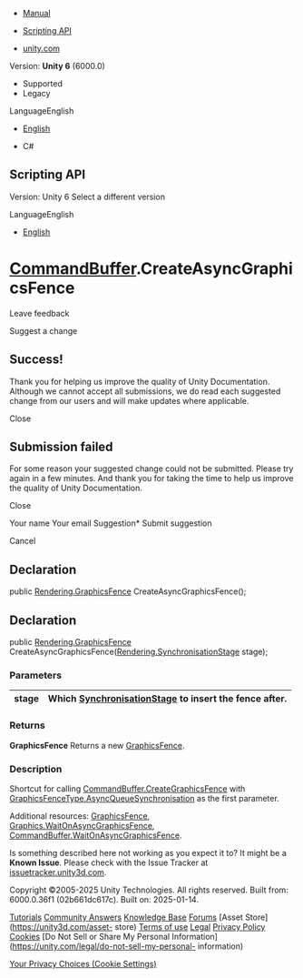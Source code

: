[ ]()

  * [Manual](../Manual/index.html)
  * [Scripting API](../ScriptReference/index.html)

  * [unity.com](https://unity.com/)

Version: **Unity 6** (6000.0)

  * Supported
  * Legacy

LanguageEnglish

  * [English]()

  * C#

[ ](https://docs.unity3d.com)

## Scripting API

Version: Unity 6 Select a different version

LanguageEnglish

  * [English]()

#  [CommandBuffer](Rendering.CommandBuffer.html).CreateAsyncGraphicsFence

Leave feedback

Suggest a change

## Success!

Thank you for helping us improve the quality of Unity Documentation. Although
we cannot accept all submissions, we do read each suggested change from our
users and will make updates where applicable.

Close

## Submission failed

For some reason your suggested change could not be submitted. Please <a>try
again</a> in a few minutes. And thank you for taking the time to help us
improve the quality of Unity Documentation.

Close

Your name Your email Suggestion* Submit suggestion

Cancel

[ ]()

## Declaration

public [Rendering.GraphicsFence](Rendering.GraphicsFence.html)
CreateAsyncGraphicsFence();

## Declaration

public [Rendering.GraphicsFence](Rendering.GraphicsFence.html)
CreateAsyncGraphicsFence([Rendering.SynchronisationStage](Rendering.SynchronisationStage.html)
stage);

### Parameters

stage | Which [SynchronisationStage](Rendering.SynchronisationStage.html) to insert the fence after.  
---|---  
  
### Returns

**GraphicsFence** Returns a new [GraphicsFence](Rendering.GraphicsFence.html).

### Description

Shortcut for calling
[CommandBuffer.CreateGraphicsFence](Rendering.CommandBuffer.CreateGraphicsFence.html)
with
[GraphicsFenceType.AsyncQueueSynchronisation](Rendering.GraphicsFenceType.AsyncQueueSynchronisation.html)
as the first parameter.

Additional resources: [GraphicsFence](Rendering.GraphicsFence.html),
[Graphics.WaitOnAsyncGraphicsFence](Graphics.WaitOnAsyncGraphicsFence.html),
[CommandBuffer.WaitOnAsyncGraphicsFence](Rendering.CommandBuffer.WaitOnAsyncGraphicsFence.html).

Is something described here not working as you expect it to? It might be a
**Known Issue**. Please check with the Issue Tracker at
[issuetracker.unity3d.com](https://issuetracker.unity3d.com).

Copyright ©2005-2025 Unity Technologies. All rights reserved. Built from:
6000.0.36f1 (02b661dc617c). Built on: 2025-01-14.

[Tutorials](https://unity3d.com/learn) [Community
Answers](https://answers.unity3d.com) [Knowledge
Base](https://support.unity3d.com/hc/en-us)
[Forums](https://forum.unity3d.com) [Asset Store](https://unity3d.com/asset-
store) [Terms of use](https://docs.unity3d.com/Manual/TermsOfUse.html)
[Legal](https://unity.com/legal) [Privacy
Policy](https://unity.com/legal/privacy-policy)
[Cookies](https://unity.com/legal/cookie-policy) [Do Not Sell or Share My
Personal Information](https://unity.com/legal/do-not-sell-my-personal-
information)

[Your Privacy Choices (Cookie Settings)](javascript:void\(0\);)

